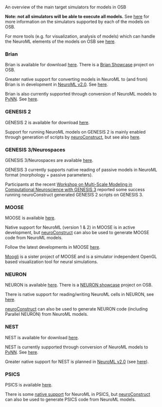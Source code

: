 An overview of the main target simulators for models in OSB

**Note: not all simulators will be able to execute all models.** See [here](/status) for more information on the simulators supported by each of the models on OSB.

For more tools (e.g. for visualization, analysis of models) which can handle the NeuroML elements of the models on OSB see [here](http://www.neuroml.org/tool_support.php).

### Brian

Brian is available for download [here](http://briansimulator.org). There is a [Brian Showcase](http://www.opensourcebrain.org/projects/brianshowcase) project on OSB. 

Greater native support for converting models in NeuroML to (and from) Brian is in development in [NeuroML v2.0](http:///www.neuroml.org/neuroml2). See [here](https://github.com/NeuroML/org.neuroml.export/blob/development/src/main/java/org/neuroml/export/brian/BrianWriter.java).

Brian is also currently supported through conversion of NeuroML models to [PyNN](http://neuralensemble.org/trac/PyNN). See [here](http://www.neuroml.org/pynn).

### GENESIS 2

GENESIS 2 is available for download [here](http://genesis-sim.org/project/genesis).

Support for running NeuroML models on GENESIS 2 is mainly enabled through generation of scripts by [neuroConstruct](http://www.opensourcebrain.org/docs#Using_neuroConstruct_Based_Projects), but see also [here](http://www.neuroml.org/tool_support.php#GENESIS).

### GENESIS 3/Neurospaces

GENESIS 3/Neurospaces are available [here](http://neurospaces.sourceforge.net).

GENESIS 3 currently supports native reading of passive models in NeuroML format (morphology + passive parameters).

Participants at the recent [Workshop on Multi-Scale Modeling in Computational Neuroscience with GENESIS 3](http://www.gradschool.uni-luebeck.de/index.php?id=377) reported some success running neuroConstruct generated GENESIS 2 scripts on GENESIS 3.

### MOOSE

MOOSE is available [here](http://moose.sourceforge.net).

Native support for NeuroML (version 1 & 2) in MOOSE is in active development, but [neuroConstruct](http://www.opensourcebrain.org/docs#Using_neuroConstruct_Based_Projects) can also be used to generate MOOSE code from NeuroML models.

Follow the latest developments in MOOSE [here](http://moose.svn.sourceforge.net/viewvc/moose/moose).

[Moogli](http://moose.ncbs.res.in/moogli/) is a sister project of MOOSE and is a simulator independent OpenGL based visualization tool for neural simulations.

### NEURON

NEURON is available [here](http://www.neuron.yale.edu/neuron). There is a [NEURON showcase](http://www.opensourcebrain.org/projects/neuronshowcase) project on OSB.

There is native support for reading/writing NeuroML cells in NEURON, see [here](http://www.neuroml.org/neuron_tools.php).

[neuroConstruct](http://www.opensourcebrain.org/docs#Using_neuroConstruct_Based_Projects) can also be used to generate NEURON code (including Parallel NEURON) from NeuroML models.

### NEST

NEST is available for download [here](http://www.nest-initiative.org).

NEST is currently supported through conversion of NeuroML models to [PyNN](http://neuralensemble.org/trac/PyNN). See [here](http://www.neuroml.org/pynn).

Greater native support for NEST is planned in [NeuroML v2.0](http:///www.neuroml.org/neuroml2) (see [here](https://github.com/NeuroML/org.neuroml.export/blob/development/src/main/java/org/neuroml/export/nest/NestWriter.java)).

### PSICS

PSICS is available [here](http://www.psics.org).

There is some [native support](http://www.psics.org/neuroml/index.html) for NeuroML in PSICS, but [neuroConstruct](http://www.opensourcebrain.org/docs#Using_neuroConstruct_Based_Projects) can also be used to generate PSICS code from NeuroML models.
